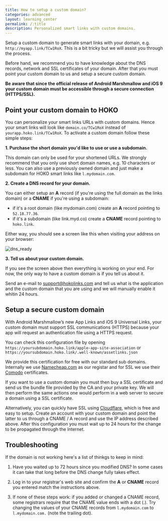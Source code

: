 ```yaml
---
title: How to setup a custom domain?
categories: advanced
layout: learning_center
permalink: /:title
description: Personalized smart links with custom domains.
---
```


Setup a custom domain to generate smart links with your domain,
e.g. `http://myapp.link/TCw1RoX`. This is a bit tricky but we will assist you through the process.

Before hand, we recommend you to have knowledge about the DNS records, network and SSL certificates
of your domain. After that you must point your custom domain to us and setup a secure
custom domain.

**Be aware that since the official release of Android Marshmallow and iOS 9 your custom domain must
be accessible through a secure connection (HTTPS/SSL).**

## Point your custom domain to HOKO

You can personalize your smart links URLs with custom domains. Hence your smart links will look
like `domain.co/TCw1RoX` instead of `yourapp.hoko.link/TCw1RoX`. To activate a custom domain follow
these simple steps:

**1. Purchase the short domain you'd like to use or use a subdomain.**

This domain can only be used for your shortened URLs. We strongly recommend that you only use short
domain names, e.g. 10 characters or less. You can also use a previously owned domain and just make
a subdomain for HOKO smart links like `l.mydomain.com`.

**2. Create a DNS record for your domain.**

You can either setup an **A** record (if you're using the full domain as the links domain) or a
**CNAME** if you're using a subdomain:

* if it's a root domain (like mydomain.com) create an **A** record pointing to `52.18.77.36`.
* if it's a subdomain (like link.myd.co) create a **CNAME** record pointing to `hoko.link`.

Either way, you should see a screen like this when visiting your address on your browser:

![dns_ready](https://s3-eu-west-1.amazonaws.com/hoko-misc/dns_ready.png)

**3. Tell us about your custom domain.**

If you see the screen above then everything is working on your end. For now, the only way to have a
custom domain is if you tell us about it.

Send an e-mail to <a href="mailto:support@hokolinks.com">support@hokolinks.com</a> and tell us what
is the application and the custom domain that you are using and we will manually enable it whitin
24 hours.

## Setup a secure custom domain

With Android Marshmallow’s new App Links and iOS 9 Universal Links, your custom domain must support
SSL communications (HTTPS) because your app will request an authentication file using a HTTPS
request.

You can check this configuration file by opening
`https://yoursubdomain.hoko.link/apple-app-site-association` or
`https://yoursubdomain.hoko.link/.well-known/assetlinks.json`

We provide this certification for free with our standard sub domains. Internally we use
[Namecheap.com](http://www.namecheap.com) as our registar and for SSL we use their
[Comodo](http://www.comodo.com) certificates.

If you want to use a custom domain you must then buy a SSL certificate and send us the bundle file
provided by the CA and your private key. We will then perform the same actions one would perform in
a web server to secure a domain using a SSL certificate.

Alternatively, you can quickly have SSL using [Cloudflare](https://www.cloudflare.com/), which is
free and easy to setup. Create an account with your custom domain and point the latter to us
through a CNAME / A record and use the IP address described above. After this configuration you
must wait up to 24 hours for the change to be propagated through the Internet.

## Troubleshooting

If the domain is not working here's a list of thinkgs to keep in mind:

1. Have you waited up to 72 hours since you modified DNS? In some cases it can take that long before
the DNS change fully takes effect.

2. Log in to your registrar's web site and confirm the **A** or **CNAME** record you entered match
the instructions above.

4. If none of these steps work: if you added or changed a CNAME record, some registrars require that
the CNAME value ends with a dot (.). Try changing the values of your CNAME records from
`l.mydomain.com` to `l.mydomain.com.` (note the trailing dot).
